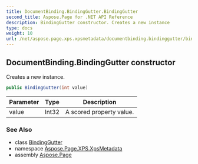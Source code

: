 ```yaml
---
title: DocumentBinding.BindingGutter.BindingGutter
second_title: Aspose.Page for .NET API Reference
description: BindingGutter constructor. Creates a new instance
type: docs
weight: 10
url: /net/aspose.page.xps.xpsmetadata/documentbinding.bindinggutter/bindinggutter/
---
```

## DocumentBinding.BindingGutter constructor

Creates a new instance.

```csharp
public BindingGutter(int value)
```

| Parameter | Type | Description |
| --- | --- | --- |
| value | Int32 | A scored property value. |

### See Also

* class [BindingGutter](../)
* namespace [Aspose.Page.XPS.XpsMetadata](../../documentbinding.bindinggutter/)
* assembly [Aspose.Page](../../../)


